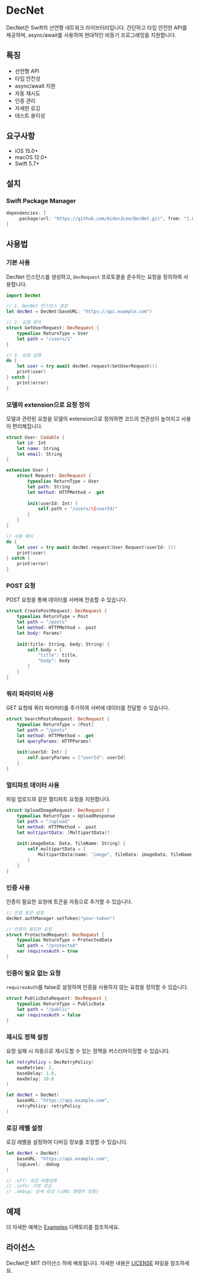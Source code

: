 # DecNet

DecNet은 Swift의 선언형 네트워크 라이브러리입니다. 간단하고 타입 안전한 API를 제공하며, async/await를 사용하여 현대적인 비동기 프로그래밍을 지원합니다.

## 특징
- 선언형 API
- 타입 안전성
- async/await 지원
- 자동 재시도
- 인증 관리
- 자세한 로깅
- 테스트 용이성

## 요구사항
- iOS 15.0+
- macOS 12.0+
- Swift 5.7+

## 설치

### Swift Package Manager
```swift
dependencies: [
    .package(url: "https://github.com/AidenJLee/DecNet.git", from: "1.0.0")
]
```

## 사용법

### 기본 사용
DecNet 인스턴스를 생성하고, `DecRequest` 프로토콜을 준수하는 요청을 정의하여 사용합니다.

```swift
import DecNet

// 1. DecNet 인스턴스 생성
let decNet = DecNet(baseURL: "https://api.example.com")

// 2. 요청 정의
struct GetUserRequest: DecRequest {
    typealias ReturnType = User
    let path = "/users/1"
}

// 3. 요청 실행
do {
    let user = try await decNet.request(GetUserRequest())
    print(user)
} catch {
    print(error)
}
```

### 모델의 extension으로 요청 정의
모델과 관련된 요청을 모델의 extension으로 정의하면 코드의 연관성이 높아지고 사용이 편리해집니다.

```swift
struct User: Codable {
    let id: Int
    let name: String
    let email: String
}

extension User {
    struct Request: DecRequest {
        typealias ReturnType = User
        let path: String
        let method: HTTPMethod = .get
        
        init(userId: Int) {
            self.path = "/users/\(userId)"
        }
    }
}

// 사용 예시
do {
    let user = try await decNet.request(User.Request(userId: 1))
    print(user)
} catch {
    print(error)
}
```

### POST 요청
POST 요청을 통해 데이터를 서버에 전송할 수 있습니다.

```swift
struct CreatePostRequest: DecRequest {
    typealias ReturnType = Post
    let path = "/posts"
    let method: HTTPMethod = .post
    let body: Params?
    
    init(title: String, body: String) {
        self.body = [
            "title": title,
            "body": body
        ]
    }
}
```

### 쿼리 파라미터 사용
GET 요청에 쿼리 파라미터를 추가하여 서버에 데이터를 전달할 수 있습니다.

```swift
struct SearchPostsRequest: DecRequest {
    typealias ReturnType = [Post]
    let path = "/posts"
    let method: HTTPMethod = .get
    let queryParams: HTTPParams?
    
    init(userId: Int) {
        self.queryParams = ["userId": userId]
    }
}
```

### 멀티파트 데이터 사용
파일 업로드와 같은 멀티파트 요청을 지원합니다.

```swift
struct UploadImageRequest: DecRequest {
    typealias ReturnType = UploadResponse
    let path = "/upload"
    let method: HTTPMethod = .post
    let multipartData: [MultipartData]?
    
    init(imageData: Data, fileName: String) {
        self.multipartData = [
            MultipartData(name: "image", fileData: imageData, fileName: fileName, mimeType: "image/jpeg")
        ]
    }
}
```

### 인증 사용
인증이 필요한 요청에 토큰을 자동으로 추가할 수 있습니다.

```swift
// 인증 토큰 설정
decNet.authManager.setToken("your-token")

// 인증이 필요한 요청
struct ProtectedRequest: DecRequest {
    typealias ReturnType = ProtectedData
    let path = "/protected"
    var requiresAuth = true
}
```

### 인증이 필요 없는 요청
`requiresAuth`를 false로 설정하여 인증을 사용하지 않는 요청을 정의할 수 있습니다.

```swift
struct PublicDataRequest: DecRequest {
    typealias ReturnType = PublicData
    let path = "/public"
    var requiresAuth = false
}
```

### 재시도 정책 설정
요청 실패 시 자동으로 재시도할 수 있는 정책을 커스터마이징할 수 있습니다.

```swift
let retryPolicy = DecRetryPolicy(
    maxRetries: 3,
    baseDelay: 1.0,
    maxDelay: 10.0
)

let decNet = DecNet(
    baseURL: "https://api.example.com",
    retryPolicy: retryPolicy
)
```

### 로깅 레벨 설정
로깅 레벨을 설정하여 디버깅 정보를 조절할 수 있습니다.

```swift
let decNet = DecNet(
    baseURL: "https://api.example.com",
    logLevel: .debug
)

// .off: 로깅 비활성화
// .info: 기본 로깅
// .debug: 상세 로깅 (cURL 명령어 포함)
```

## 예제

더 자세한 예제는 [Examples](Examples) 디렉토리를 참조하세요.

## 라이선스

DecNet은 MIT 라이선스 하에 배포됩니다. 자세한 내용은 [LICENSE](LICENSE) 파일을 참조하세요.
